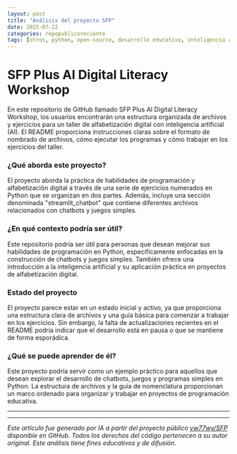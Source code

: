 ```yaml
---
layout: post
title: "Análisis del proyecto SFP"
date: 2025-07-22
categories: repopublicoreciente
tags: [otros, python, open-source, desarrollo educativo, inteligencia artificial, alfabetización digital, repositorio de ejercicios., chatbot]
---
```


# SFP Plus AI Digital Literacy Workshop

En este repositorio de GitHub llamado SFP Plus AI Digital Literacy Workshop, los usuarios encontrarán una estructura organizada de archivos y ejercicios para un taller de alfabetización digital con inteligencia artificial (AI). El README proporciona instrucciones claras sobre el formato de nombrado de archivos, cómo ejecutar los programas y cómo trabajar en los ejercicios del taller.

### ¿Qué aborda este proyecto?

El proyecto aborda la práctica de habilidades de programación y alfabetización digital a través de una serie de ejercicios numerados en Python que se organizan en dos partes. Además, incluye una sección denominada "streamlit_chatbot" que contiene diferentes archivos relacionados con chatbots y juegos simples.

### ¿En qué contexto podría ser útil?

Este repositorio podría ser útil para personas que desean mejorar sus habilidades de programación en Python, específicamente enfocadas en la construcción de chatbots y juegos simples. También ofrece una introducción a la inteligencia artificial y su aplicación práctica en proyectos de alfabetización digital.

### Estado del proyecto

El proyecto parece estar en un estado inicial y activo, ya que proporciona una estructura clara de archivos y una guía básica para comenzar a trabajar en los ejercicios. Sin embargo, la falta de actualizaciones recientes en el README podría indicar que el desarrollo está en pausa o que se mantiene de forma esporádica.

### ¿Qué se puede aprender de él?

Este proyecto podría servir como un ejemplo práctico para aquellos que desean explorar el desarrollo de chatbots, juegos y programas simples en Python. La estructura de archivos y la guía de nomenclatura proporcionan un marco ordenado para organizar y trabajar en proyectos de programación educativa.

---

---

*Este artículo fue generado por IA a partir del proyecto público [yw77wy/SFP](https://github.com/yw77wy/SFP) disponible en GitHub. Todos los derechos del código pertenecen a su autor original. Este análisis tiene fines educativos y de difusión.*
